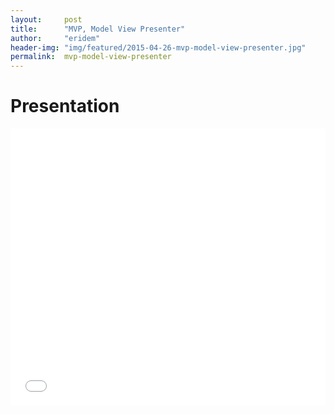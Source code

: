 ```yaml
---
layout:     post
title:      "MVP, Model View Presenter"
author:     "eridem"
header-img: "img/featured/2015-04-26-mvp-model-view-presenter.jpg"
permalink:  mvp-model-view-presenter
---
```


# Presentation

<iframe 
  src="//www.slideshare.net/slideshow/embed_code/key/gghuIEHDx5QZH" 
  width="1000" 
  height="443" 
  style="max-width: 100%;" 
  frameborder="0" 
  marginwidth="0" 
  marginheight="0" 
  scrolling="no">
</iframe>